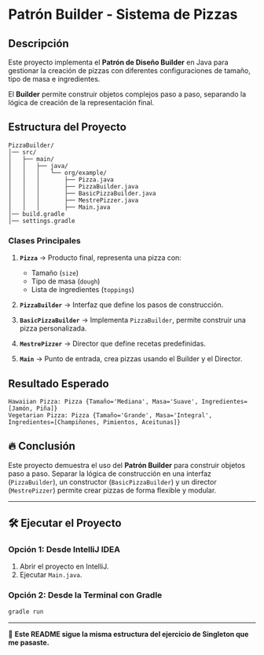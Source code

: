 # Patrón Builder - Sistema de Pizzas

## Descripción
Este proyecto implementa el **Patrón de Diseño Builder** en Java para gestionar la creación de pizzas con diferentes configuraciones de tamaño, tipo de masa e ingredientes.

El **Builder** permite construir objetos complejos paso a paso, separando la lógica de creación de la representación final.

## Estructura del Proyecto

```
PizzaBuilder/
│── src/
│   ├── main/
│   │   ├── java/
│   │   │   └── org/example/
│   │   │       ├── Pizza.java
│   │   │       ├── PizzaBuilder.java
│   │   │       ├── BasicPizzaBuilder.java
│   │   │       ├── MestrePizzer.java
│   │   │       ├── Main.java
│── build.gradle
│── settings.gradle
```

### Clases Principales

1. **`Pizza`** → Producto final, representa una pizza con:
   - Tamaño (`size`)
   - Tipo de masa (`dough`)
   - Lista de ingredientes (`toppings`)

2. **`PizzaBuilder`** → Interfaz que define los pasos de construcción.
3. **`BasicPizzaBuilder`** → Implementa `PizzaBuilder`, permite construir una pizza personalizada.
4. **`MestrePizzer`** → Director que define recetas predefinidas.
5. **`Main`** → Punto de entrada, crea pizzas usando el Builder y el Director.

## Resultado Esperado

```
Hawaiian Pizza: Pizza {Tamaño='Mediana', Masa='Suave', Ingredientes=[Jamón, Piña]}
Vegetarian Pizza: Pizza {Tamaño='Grande', Masa='Integral', Ingredientes=[Champiñones, Pimientos, Aceitunas]}
```

## 🔥 Conclusión
Este proyecto demuestra el uso del **Patrón Builder** para construir objetos paso a paso. Separar la lógica de construcción en una interfaz (`PizzaBuilder`), un constructor (`BasicPizzaBuilder`) y un director (`MestrePizzer`) permite crear pizzas de forma flexible y modular.

---

## 🛠️ **Ejecutar el Proyecto**
### Opción 1: Desde IntelliJ IDEA
1. Abrir el proyecto en IntelliJ.
2. Ejecutar `Main.java`.

### Opción 2: Desde la Terminal con Gradle
```sh
gradle run
```

---

📌 **Este README sigue la misma estructura del ejercicio de Singleton que me pasaste.** 

